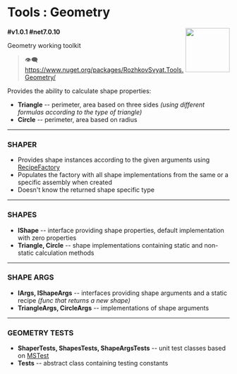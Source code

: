 # Tools : Geometry

<img align="right" width="100" height="100" src="https://github.com/rozhkovsvyat/Tools.Geometry/assets/71471748/8b327452-8d36-43c8-afca-6c34e76450de">

**#v1.0.1 #net7.0.10**

Geometry working toolkit

> :eye_speech_bubble: https://www.nuget.org/packages/RozhkovSvyat.Tools.Geometry/

Provides the ability to calculate shape properties:
* **Triangle** -- perimeter, area based on three sides _(using different formulas according to the type of triangle)_
* **Circle** -- perimeter, area based on radius

---

### SHAPER

* Provides shape instances according to the given arguments using [RecipeFactory](https://github.com/rozhkovsvyat/Tools.RecipeFactory)
* Populates the factory with all shape implementations from the same or a specific assembly when created
* Doesn't know the returned shape specific type

---

### SHAPES

* **IShape** -- interface providing shape properties, default implementation with zero properties
* **Triangle, Circle** -- shape implementations containing static and non-static calculation methods

---

### SHAPE ARGS

* **IArgs, IShapeArgs** -- interfaces providing shape arguments and a static recipe _(func that returns a new shape)_
* **TriangleArgs, CircleArgs** -- implementations of shape arguments

---

### GEOMETRY TESTS

* **ShaperTests, ShapesTests, ShapeArgsTests** -- unit test classes based on [MSTest](https://www.nuget.org/packages/MSTest)
* **Tests** -- abstract class containing testing constants
